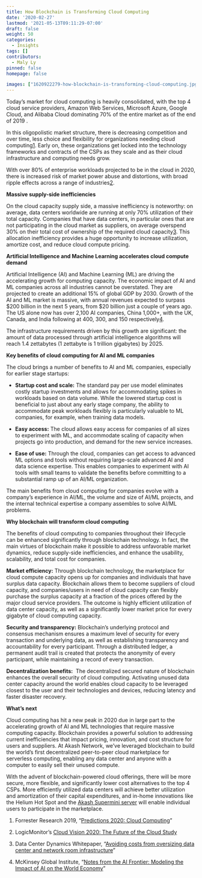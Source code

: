 ```yaml
---
title: How Blockchain is Transforming Cloud Computing
date: '2020-02-27'
lastmod: '2021-05-13T09:11:29-07:00'
draft: false
weight: 50
categories:
  - Insights
tags: []
contributors:
  - Maly Ly
pinned: false
homepage: false

images: ["1620922279-how-blockchain-is-transforming-cloud-computing.jpg"]
---
```

Today’s market for cloud computing is heavily consolidated, with the top 4 cloud service providers, Amazon Web Services, Microsoft Azure, Google Cloud, and Alibaba Cloud dominating 70% of the entire market as of the end of 2019 .

In this oligopolistic market structure, there is decreasing competition and over time, less choice and flexibility for organizations needing cloud computing[1](https://blog.akash.network/2020/02/26/how-blockchain-is-transforming-cloud/#easy-footnote-bottom-1-631). Early on, these organizations get locked into the technology frameworks and contracts of the CSPs as they scale and as their cloud infrastructure and computing needs grow.

With over 80% of enterprise workloads projected to be in the cloud in 2020, there is increased risk of market power abuse and distortions, with broad ripple effects across a range of industries[2](https://blog.akash.network/2020/02/26/how-blockchain-is-transforming-cloud/#easy-footnote-bottom-2-631). 

**Massive supply-side inefficiencies**

On the cloud capacity supply side, a massive inefficiency is noteworthy: on average, data centers worldwide are running at only 70% utilization of their total capacity. Companies that have data centers, in particular ones that are not participating in the cloud market as suppliers, on average overspend 30% on their total cost of ownership of the required cloud capacity[3](https://blog.akash.network/2020/02/26/how-blockchain-is-transforming-cloud/#easy-footnote-bottom-3-631). This allocation inefficiency provides a huge opportunity to increase utilization, amortize cost, and reduce cloud compute pricing. 

**Artificial Intelligence and Machine Learning accelerates cloud compute demand**

Artificial Intelligence (AI) and Machine Learning (ML) are driving the accelerating growth for computing capacity. The economic impact of AI and ML companies across all industries cannot be overstated. They are projected to create an additional 15% of global GDP by 2030. Growth of the AI and ML market is massive, with annual revenues expected to surpass $200 billion in the next 5 years, from $20 billion just a couple of years ago. The US alone now has over 2,100 AI companies, China 1,000+, with the UK, Canada, and India following at 400, 300, and 150 respectively[4](https://blog.akash.network/2020/02/26/how-blockchain-is-transforming-cloud/#easy-footnote-bottom-4-631).  

The infrastructure requirements driven by this growth are significant: the amount of data processed through artificial intelligence algorithms will reach 1.4 zettabytes (1 zettabyte is 1 trillion gigabytes) by 2025. 

**Key benefits of cloud computing for AI and ML companies**

The cloud brings a number of benefits to AI and ML companies, especially for earlier stage startups:

*   **Startup cost and scale:** The standard pay per use model eliminates costly startup investments and allows for accommodating spikes in workloads based on data volume. While the lowered startup cost is beneficial to just about any early stage company, the ability to accommodate peak workloads flexibly is particularly valuable to ML companies, for example, when training data models.
    
*   **Easy access:** The cloud allows easy access for companies of all sizes to experiment with ML, and accommodate scaling of capacity when projects go into production, and demand for the new service increases. 
    
*   **Ease of use:** Through the cloud, companies can get access to advanced ML options and tools without requiring large-scale advanced AI and data science expertise. This enables companies to experiment with AI tools with small teams to validate the benefits before committing to a substantial ramp up of an AI/ML organization. 
    

The main benefits from cloud computing for companies evolve with a company’s experience in AI/ML, the volume and size of AI/ML projects, and the internal technical expertise a company assembles to solve AI/ML problems. 

**Why blockchain will transform cloud computing**

The benefits of cloud computing to companies throughout their lifecycle can be enhanced significantly through blockchain technology. In fact, the main virtues of blockchain make it possible to address unfavorable market dynamics, reduce supply-side inefficiencies, and enhance the usability, scalability, and total cost for companies.  

**Market efficiency:** Through blockchain technology, the marketplace for cloud compute capacity opens up for companies and individuals that have surplus data capacity. Blockchain allows them to become suppliers of cloud capacity, and companies/users in need of cloud capacity can flexibly purchase the surplus capacity at a fraction of the prices offered by the major cloud service providers. The outcome is highly efficient utilization of data center capacity, as well as a significantly lower market price for every gigabyte of cloud computing capacity. 

**Security and transparency:** Blockchain’s underlying protocol and consensus mechanism ensures a maximum level of security for every transaction and underlying data, as well as establishing transparency and accountability for every participant. Through a distributed ledger, a permanent audit trail is created that protects the anonymity of every participant, while maintaining a record of every transaction. 

**Decentralization benefits:**  The decentralized secured nature of blockchain enhances the overall security of cloud computing. Activating unused data center capacity around the world enables cloud capacity to be leveraged closest to the user and their technologies and devices, reducing latency and faster disaster recovery.   

**What’s next**

Cloud computing has hit a new peak in 2020 due in large part to the accelerating growth of AI and ML technologies that require massive computing capacity. Blockchain provides a powerful solution to addressing current inefficiencies that impact pricing, innovation, and cost structure for users and suppliers. At Akash Network, we’ve leveraged blockchain to build the world’s first decentralized peer-to-peer cloud marketplace for serverless computing, enabling any data center and anyone with a computer to easily sell their unused compute.

With the advent of blockchain-powered cloud offerings, there will be more secure, more flexible, and significantly lower cost alternatives to the top 4 CSPs. More efficiently utilized data centers will achieve better utilization and amortization of their capital expenditures, and in-home innovations like the Helium Hot Spot and the [Akash Supermini server](https://akash.network/supermini/reserve) will enable individual users to participate in the marketplace. 

1.  Forrester Research 2019, “[Predictions 2020: Cloud Computing](https://blog.akash.network/2020/02/26/how-blockchain-is-transforming-cloud/#easy-footnote-1-631)”
    
2.  LogicMonitor’s [Cloud Vision 2020: The Future of the Cloud Study](https://blog.akash.network/2020/02/26/how-blockchain-is-transforming-cloud/#easy-footnote-2-631)
    
3.  Data Center Dynamics Whitepaper, “[Avoiding costs from oversizing data center and network room infrastructure](https://blog.akash.network/2020/02/26/how-blockchain-is-transforming-cloud/#easy-footnote-3-631)”
    
4.  McKinsey Global Institute, “[Notes from the AI Frontier: Modeling the Impact of AI on the World Economy](https://blog.akash.network/2020/02/26/how-blockchain-is-transforming-cloud/#easy-footnote-4-631)”
